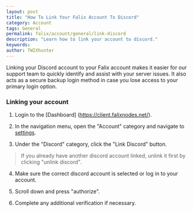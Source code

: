 ```yaml
---
layout: post
title: "How To Link Your Falix Account To Discord"
category: Account
tags: General
permalink: falix/account/general/link-discord
description: "Learn how to link your account to discord."
keywords:
author: TWIXhunter
---
```


Linking your Discord account to your Falix account makes it easier for our support team to quickly identify and assist with your server issues. It also acts as a secure backup login method in case you lose access to your primary login option.

### Linking your account

1. Login to the [Dashboard] (https://client.falixnodes.net/).

2. In the navigation menu, open the "Account" category and navigate to [settings](https://client.falixnodes.net/profile/settings).

3. Under the "Discord" category, click the "Link Discord" button.

> If you already have another discord account linked, unlink it first by clicking "unlink discord".

4. Make sure the correct discord account is selected or log in to your account.

5. Scroll down and press "authorize".

6. Complete any additional verification if necessary.